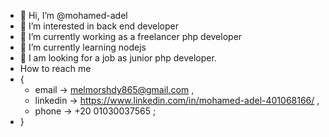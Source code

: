- 👋 Hi, I’m @mohamed-adel
- 👀 I’m interested in back end developer
- 🌱 I’m currently working as a freelancer php developer 
- 🌱 I’m currently learning nodejs 
- 💞️ I am looking for a job as junior php developer.
-  How to reach me  
-  {
      - email    -> melmorshdy865@gmail.com ,
      - linkedin -> https://www.linkedin.com/in/mohamed-adel-401068166/ ,
      - phone    -> +20 01030037565 ;
 - }

<!---
mohamed-adel674/mohamed-adel674 is a ✨ special ✨ repository because its `README.md` (this file) appears on your GitHub profile.
You can click the Preview link to take a look at your changes.
--->
